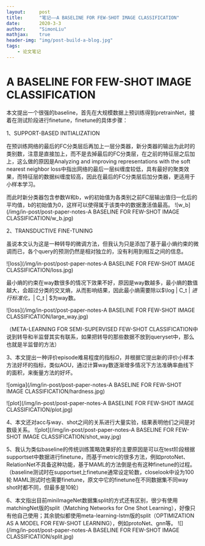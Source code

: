 ```yaml
---
layout:     post
title:      "笔记——A BASELINE FOR FEW-SHOT IMAGE CLASSIFICATION"
date:       2020-3-3
author:     "SimonLiu"
mathjax:    true
header-img: "img/post-build-a-blog.jpg"
tags:
    - 论文笔记
---
```

# A BASELINE FOR FEW-SHOT IMAGE CLASSIFICATION
本文提出一个很强的baseline，首先在大规模数据上预训练得到pretrainNet，接着在测试阶段进行finetune，finetune的具体步骤：

1、SUPPORT-BASED INITIALIZATION

在预训练网络的最后的FC分类层后再加上一层分类器，新分类器的输出为此时的类别数，注意是直接加上，而不是去掉最后的FC分类层，在之前的特征层之后加上，这么做的原因是Analyzing and improving representations with the soft nearest neighbor loss中指出网络的最后一层纠缠度较低，具有最好的聚类效果，而特征层的数据纠缠度较高，因此在最后的FC分类层后加分类器，更适用于小样本学习。

而此时新分类器包含参数W和b，w的初始值为各类别之前FC层输出值归一化后的平均值，b的初始值为0，这样可以使得属于该类中的数据激活值最高。
![w_b](/img/in-post/post-paper-notes-A BASELINE FOR FEW-SHOT IMAGE CLASSIFICATION/w_b.jpg)

2、TRANSDUCTIVE FINE-TUNING

虽说本文认为这是一种转导的微调方法，但我认为只是添加了基于最小熵约束的微调而已，各个query的预测仍然是相对独立的，没有利用到相互之间的信息。

![loss](/img/in-post/post-paper-notes-A BASELINE FOR FEW-SHOT IMAGE CLASSIFICATION/loss.jpg)

最小熵的约束在way数很多的情况下效果不好，原因是way数越多，最小熵的数值越大，会超过分类的交叉熵，从而影响结果，因此最小熵需要除以$\log \| C_t \| $进行标准化，$\| C_t \| $为way数。

![loss](/img/in-post/post-paper-notes-A BASELINE FOR FEW-SHOT IMAGE CLASSIFICATION/large_way.jpg)

（META-LEARNING FOR SEMI-SUPERVISED FEW-SHOT CLASSIFICATION中说到转导和半监督其实有联系，如果把转导的那些数据不放到queryset中，那么也就是半监督的方法）

3、本文提出一种评价episode难易程度的指标$\Omega$，并根据它提出新的评价小样本方法好坏的指标，类似AOU，通过计算way数逐渐增多情况下方法准确率曲线下的面积，来衡量方法的好坏。

![omiga](/img/in-post/post-paper-notes-A BASELINE FOR FEW-SHOT IMAGE CLASSIFICATION/hardness.jpg)

![plot](/img/in-post/post-paper-notes-A BASELINE FOR FEW-SHOT IMAGE CLASSIFICATION/plot.jpg)

4、本文还对acc与way、shot之间的关系进行大量实验，结果表明他们之间是对数级关系。
![plot](/img/in-post/post-paper-notes-A BASELINE FOR FEW-SHOT IMAGE CLASSIFICATION/shot_way.jpg)

5、我认为类似baseline的传统训练策略效果好的主要原因是可以在test阶段根据supportset中数据进行finetune，而基于metric的很多方法，例如protoNet、RelationNet不具备这种功能，基于MAML的方法倒是也有这种finetune的过程。（baseline测试时在supportset上finetune通常设定轮数，closelook中设为100轮
MAML测试时也需要finetune，原文中它的finetune在不同数据集不同way shot时都不同，但最多是10轮）

6、本文指出目前miniImageNet数据集split的方式还有区别，很少有使用matchingNet版的split（Matching Networks for One Shot Learning），好像只有他自己使用；其余貌似都使用meta-learning-lstm版的split（OPTIMIZATION AS A MODEL FOR FEW-SHOT LEARNING），例如protoNet、gnn等。
![](/img/in-post/post-paper-notes-A BASELINE FOR FEW-SHOT IMAGE CLASSIFICATION/split.jpg)
